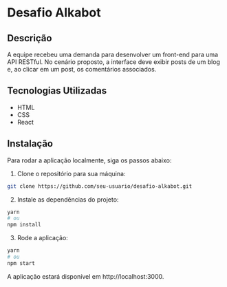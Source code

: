 # Desafio Alkabot

## Descrição

A equipe recebeu uma demanda para desenvolver um front-end para uma API RESTful. No
cenário proposto, a interface deve exibir posts de um blog e, ao clicar em um post, os
comentários associados.

## Tecnologias Utilizadas

- HTML
- CSS
- React

## Instalação

Para rodar a aplicação localmente, siga os passos abaixo:

1. Clone o repositório para sua máquina: 
```bash
git clone https://github.com/seu-usuario/desafio-alkabot.git
```

2. Instale as dependências do projeto:
```bash
yarn
# ou
npm install
```

3. Rode a aplicação: 
```bash
yarn
# ou
npm start
```

A aplicação estará disponível em http://localhost:3000.